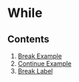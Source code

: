 # While

## Contents
1. [Break Example](break)
2. [Continue Example](continue)
3. [Break Label](breakLabel)
